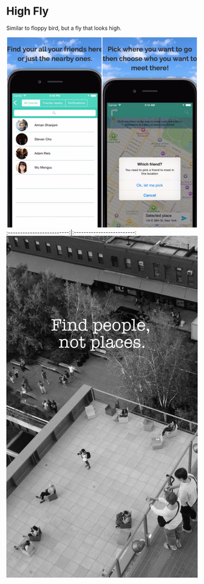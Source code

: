 # High Fly
Similar to floppy bird, but a fly that looks high.

![Alt text](https://github.com/PhaelIshall/iStalk---The-art-of-finding-friends/blob/master/istalk.jpg)  
:-------------------------:|:-------------------------:
![Alt text](https://github.com/PhaelIshall/iStalk---The-art-of-finding-friends/blob/master/stalk.jpg)
